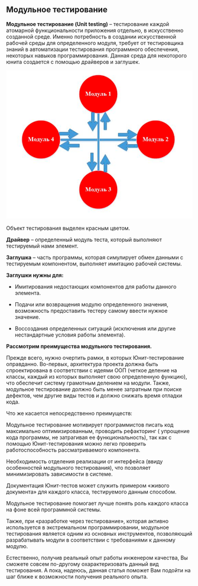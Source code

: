 ## Модульное тестирование

**Модульное тестирование (Unit testing)** – тестирование каждой атомарной функциональности приложения отдельно, в
искусственно созданной среде. Именно потребность в создании искусственной рабочей среды для определенного модуля,
требует от тестировщика знаний в автоматизации тестирования программного обеспечения, некоторых навыков
программирования. Данная среда для некоторого юнита создается с помощью драйверов и заглушек.

![](../img/img_16.png)

Объект тестирования выделен красным цветом.

**Драйвер** – определенный модуль теста, который выполняют тестируемый нами элемент.

**Заглушка** – часть программы, которая симулирует обмен данными с тестируемым компонентом, выполняет имитацию рабочей
системы.

**Заглушки нужны для:**

- Имитирования недостающих компонентов для работы данного элемента.

- Подачи или возвращения модулю определенного значения, возможность предоставить тестеру самому ввести нужное значение.

- Воссоздания определенных ситуаций (исключения или другие нестандартные условия работы элемента).

**Рассмотрим преимущества модульного тестирования.**

Прежде всего, нужно очертить рамки, в которых Юнит-тестирование оправданно. Во-первых, архитектура проекта должна быть
спроектирована в соответствии с идеями ООП (четкое деление на классы, каждый из которых выполняет свою определенную
функцию), что обеспечит систему грамотным делением на модули. Также, модульное тестирование должно быть менее затратным
при поиске дефектов, чем другие виды тестов и должно снижать время отладки кода.

Что же касается непосредственно преимуществ:

Модульное тестирование мотивирует программистов писать код максимально оптимизированным, проводить рефакторинг (
упрощение кода программы, не затрагивая ее функциональность), так как с помощью Юнит-тестирования можно легко проверить
работоспособность рассматриваемого компонента.

Необходимость отделения реализации от интерфейса (ввиду особенностей модульного тестирования), что позволяет
минимизировать зависимости в системе.

Документация Юнит-тестов может служить примером «живого документа» для каждого класса, тестируемого данным способом.

Модульное тестирование помогает лучше понять роль каждого класса на фоне всей программной системы.

Также, при «разработке через тестирование», которая активно используется в экстремальном программировании, модульное
тестирования является одним из основных инструментов, позволяющий разрабатывать модули в соответствии с требованиями к
данному модулю.

Естественно, получив реальный опыт работы инженером качества, Вы сможете совсем по-другому охарактеризовать данный вид
тестирования. А пока, надеюсь, данная статья поможет Вам подойти на шаг ближе к возможности получения реального опыта.